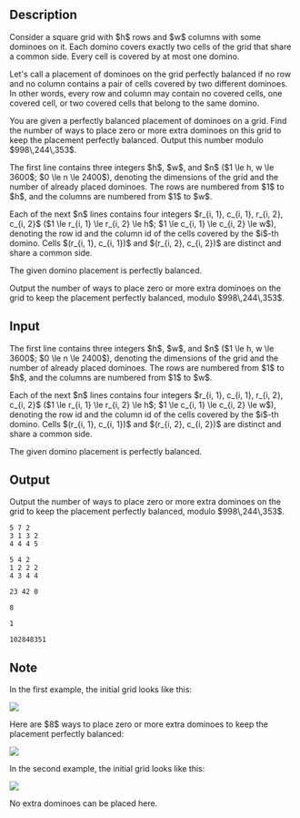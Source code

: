 ## Description

<div><p>Consider a square grid with $h$ rows and $w$ columns with some dominoes on it. Each domino covers exactly two cells of the grid that share a common side. Every cell is covered by at most one domino.</p><p>Let's call a placement of dominoes on the grid <span class="tex-font-style-it">perfectly balanced</span> if no row and no column contains a pair of cells covered by two different dominoes. In other words, every row and column may contain no covered cells, one covered cell, or two covered cells that belong to the same domino.</p><p>You are given a perfectly balanced placement of dominoes on a grid. Find the number of ways to place zero or more extra dominoes on this grid to keep the placement perfectly balanced. Output this number modulo $998\,244\,353$.</p></div><div class="input-specification"><p>The first line contains three integers $h$, $w$, and $n$ ($1 \le h, w \le 3600$; $0 \le n \le 2400$), denoting the dimensions of the grid and the number of already placed dominoes. The rows are numbered from $1$ to $h$, and the columns are numbered from $1$ to $w$.</p><p>Each of the next $n$ lines contains four integers $r_{i, 1}, c_{i, 1}, r_{i, 2}, c_{i, 2}$ ($1 \le r_{i, 1} \le r_{i, 2} \le h$; $1 \le c_{i, 1} \le c_{i, 2} \le w$), denoting the row id and the column id of the cells covered by the $i$-th domino. Cells $(r_{i, 1}, c_{i, 1})$ and $(r_{i, 2}, c_{i, 2})$ are distinct and share a common side.</p><p>The given domino placement is perfectly balanced.</p></div><div class="output-specification"><p>Output the number of ways to place zero or more extra dominoes on the grid to keep the placement perfectly balanced, modulo $998\,244\,353$.</p></div>

## Input

<p>The first line contains three integers $h$, $w$, and $n$ ($1 \le h, w \le 3600$; $0 \le n \le 2400$), denoting the dimensions of the grid and the number of already placed dominoes. The rows are numbered from $1$ to $h$, and the columns are numbered from $1$ to $w$.</p><p>Each of the next $n$ lines contains four integers $r_{i, 1}, c_{i, 1}, r_{i, 2}, c_{i, 2}$ ($1 \le r_{i, 1} \le r_{i, 2} \le h$; $1 \le c_{i, 1} \le c_{i, 2} \le w$), denoting the row id and the column id of the cells covered by the $i$-th domino. Cells $(r_{i, 1}, c_{i, 1})$ and $(r_{i, 2}, c_{i, 2})$ are distinct and share a common side.</p><p>The given domino placement is perfectly balanced.</p>

## Output

<p>Output the number of ways to place zero or more extra dominoes on the grid to keep the placement perfectly balanced, modulo $998\,244\,353$.</p>





```input1
5 7 2
3 1 3 2
4 4 4 5
```




```input2
5 4 2
1 2 2 2
4 3 4 4
```




```input3
23 42 0
```




```output1
8
```




```output2
1
```




```output3
102848351
```



## Note

<p>In the first example, the initial grid looks like this:</p><p><img class="tex-graphics" src="file://Nm3u6rwQ.png" style="max-width: 100.0%;max-height: 100.0%;"></p><p>Here are $8$ ways to place zero or more extra dominoes to keep the placement perfectly balanced:</p><p><img class="tex-graphics" src="file://fsokUBsu.png" style="max-width: 100.0%;max-height: 100.0%;"></p><p>In the second example, the initial grid looks like this:</p><p><img class="tex-graphics" src="file://peIUVyOM.png" style="max-width: 100.0%;max-height: 100.0%;"></p><p>No extra dominoes can be placed here.</p>
